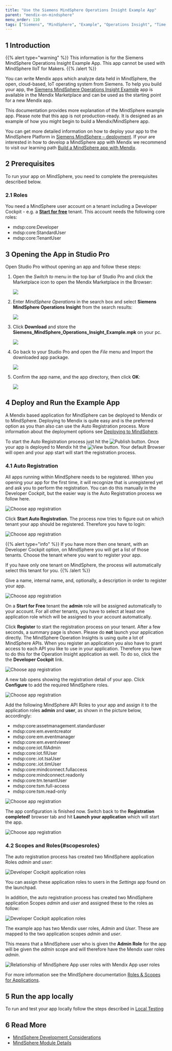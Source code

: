 ```yaml
---
title: "Use the Siemens MindSphere Operations Insight Example App"
parent: "mendix-on-mindsphere"
menu_order: 110
tags: ["Siemens", "MindSphere", "Example", "Operations Insight", "Time Series", "REST", "API"]
---
```


## 1 Introduction

{{% alert type="warning" %}}
This information is for the Siemens MindSphere Operations Insight Example App. This app cannot be used with MindSphere IIoT for Makers.
{{% /alert %}}

You can write Mendix apps which analyze data held in MindSphere, the open, cloud-based, IoT operating system from Siemens. To help you build your app, the [Siemens MindSphere Operations Insight Example](https://marketplace.mendix.com/link/component/117954) app is available in the Mendix Marketplace and can be used as the starting point for a new Mendix app.

This documentation provides more explanation of the MindSphere example app. Please note that this app is not production-ready. It is designed as an example of how you might begin to build a Mendix/MindSphere app.

You can get more detailed information on how to deploy your app to the MindSphere Platform in [Siemens MindSphere – deployment](/developerportal/deploy/deploying-to-mindsphere). If your are interested in how to develop a MindSphere app with Mendix we recommend to visit our learning path [Build a MindSphere app with Mendix](https://academy.mendix.com/link/path/80/Build-a-MindSphere-app-with-Mendix).

## 2 Prerequisites

To run your app on MindSphere, you need to complete the prerequisites described below.

### 2.1 Roles

You need a MindSphere user account on a tenant including a Developer Cockpit - e.g. a **[Start for free](https://siemens.mindsphere.io/en/start)** tenant. This account needs the following core roles:

* mdsp:core:Developer
* mdsp:core:StandardUser
* mdsp:core:TenantUser

## 3 Opening the App in Studio Pro

Open Studio Pro without opening an app and follow these steps:

1. Open the *Switch to* menu in the top bar of Studio Pro and click the Marketplace icon to open the Mendix Marketplace in the Browser:

	![](attachments/mindsphere-example-app/app-store-icon.png)

2. Enter *MindSphere Operations* in the search box and select **Siemens MindSphere Operations Insight** from the search results:

	![](attachments/mindsphere-example-app/app-store-search.png)

3. Click **Download** and store the **Siemens_MindSphere_Operations_Insight_Example.mpk** on your pc.

	![](attachments/mindsphere-example-app/app-store-download.png)

4. Go back to your Studio Pro and open the *File* menu and Import the downloaded app package.

    ![](attachments/mindsphere-example-app/app-store-import-app-package.png)

5. Confirm the app name, and the app directory, then click **OK**:

	![](attachments/mindsphere-example-app/app-store-download-project.png)

## 4 Deploy and Run the Example App

A Mendix based application for MindSphere can be deployed to Mendix or to MindSphere. Deploying to Mendix is quite easy and is the preferred option as you than also can use the Auto Registration process.
More information about the deployment options see [Deploying to MindSphere](./developerportal/deploy/deploying-to-mindsphere#5-deploying-your-app).

To start the Auto Registration process just hit the ![Publish](attachments/mindsphere-example-app/autoreg-publish.png) button. Once your app is deployed to Mendix hit the ![View](attachments/mindsphere-example-app/autoreg-view-app.png) button. Your default Browser will open and your app start will start the registration process.

### 4.1 Auto Registration

All apps running within MindSphere needs to be registered. When you opening your app for the first time, it will recognize that is unregistered yet and ask you to perform the registration. You can do this manually in the Developer Cockpit, but the easier way is the Auto Registration process we follow here.

![Choose app registration](attachments/mindsphere-example-app/autoreg-choose-app-registration.png)

Click **Start Auto Registration**. The process now tries to figure out on which tenant your app should be registered. Therefore you have to login:

![Choose app registration](attachments/mindsphere-example-app/autoreg-web-key.png)

{{% alert type="info" %}}
If you have more then one tenant, with an Developer Cockpit option, on MindSphere you will get a list of those tenants. Choose the tenant where you want to register your app.

If you have only one tenant on MindSphere, the process will automatically select this tenant for you.
{{% /alert %}}

Give a name, internal name, and, optionally, a description in order to register your app.

![Choose app registration](attachments/mindsphere-example-app/autoreg-name-description.png)

On a **Start for Free** tenant the **admin** role will be assigned automatically to your account. For all other tenants, you have to select at least one application role which will be assigned to your account automatically.

Click **Register** to start the registration process on your tenant. After a few seconds, a summary page is shown.
Please do **not** launch your application directly. The MindSphere Operation Insights is using quite a lot of MindSphere APIs. When you register an application you also have to grant access to each API you like to use in your application. Therefore you have to do this for the Operation Insight application as well. To do so, click the the **Developer Cockpit** link.

![Choose app registration](attachments/mindsphere-example-app/autoreg-registration-completed.png)

A new tab opens showing the registration detail of your app. Click **Configure** to add the required MindSphere roles.

![Choose app registration](attachments/mindsphere-example-app/devcockpit-app-details.png)

Add the following MindSphere API Roles to your app and assign it to the application roles **admin** and **user**, as shown in the picture below, accordingly:

* mdsp:core:assetmanagement.standarduser
* mdsp:core:em.eventcreator
* mdsp:core:em.eventmanager
* mdsp:core:em.eventviewer
* mdsp:core:iot.filAdmin
* mdsp:core:iot.filUser
* mdsp:core:.iot.tsaUser
* mdsp:core:.iot.timUser
* mdsp:core:mindconnect.fullaccess
* mdsp:core:mindconnect.readonly
* mdsp:core:tm.tenantUser
* mdsp:core:tsm.full-access
* mdsp:core:tsm.read-only

![Choose app registration](attachments/mindsphere-example-app/devcockpit-mdsp-api-roles.png)

The app configuration is finished now. Switch back to the **Registration completed!** browser tab and hit **Launch your application** which will start the app.  

![Choose app registration](attachments/mindsphere-example-app/oi-home.png)

### 4.2 Scopes and Roles{#scopesroles}

The auto registration process has created two MindSphere application Roles *admin* and *user*:

![Developer Cockpit application roles](attachments/mindsphere-example-app/devcockpit-app-roles.png)

You can assign these application roles to users in the *Settings* app found on the launchpad.

In addition, the auto registration process has created two MindSphere application Scopes *admin* and *user* and assigned these to the roles as follow:

![Developer Cockpit application roles](attachments/mindsphere-example-app/devcockpit-app-scopes.png)

The example app has two Mendix user roles, *Admin* and *User*. These are mapped to the two application scopes *admin* and *user*.

This means that a MindSphere user who is given the **Admin Role** for the app will be given the *admin* scope and will therefore have the Mendix user roles *admin*.

![Relationship of MindSphere App user roles with Mendix App user roles](attachments/mindsphere-example-app/image6.png)

For more information see the MindSphere documentation [Roles & Scopes for Applications](https://developer.mindsphere.io/concepts/concept-roles-scopes.html#available-roles-of-mindsphere-apis).

## 5 Run the app locally

To run and test your app locally follow the steps described in [Local Testing](/partners/siemens/mindsphere-development-considerations#localtesting)

## 6 Read More

* [MindSphere Development Considerations](/partners/siemens/mindsphere-development-considerations)
* [MindSphere Module Details](/partners/siemens/mindsphere-module-details)